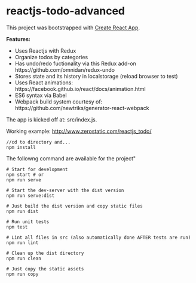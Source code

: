 # reactjs-todo-advanced

This project was bootstrapped with [Create React App](https://github.com/facebookincubator/create-react-app).

<b>Features:</b>
<ul><li>Uses Reactjs with Redux
</li><li>Organize todos by categories
</li><li>Has undo/redo fuctionality via this Redux add-on https://github.com/omnidan/redux-undo
</li><li>Stores state and its history in localstorage (reload browser to test)
</li><li>Uses React animations: https://facebook.github.io/react/docs/animation.html
</li><li>ES6 syntax via Babel
</li><li>Webpack build system courtesy of: https://github.com/newtriks/generator-react-webpack
</ul>
The app is kicked off at: src/index.js.

Working example: http://www.zerostatic.com/reactjs_todo/

```
//cd to directory and...
npm install
```
The followng command are available for the project"
```
# Start for development
npm start # or
npm run serve

# Start the dev-server with the dist version
npm run serve:dist

# Just build the dist version and copy static files
npm run dist

# Run unit tests
npm test

# Lint all files in src (also automatically done AFTER tests are run)
npm run lint

# Clean up the dist directory
npm run clean

# Just copy the static assets
npm run copy
```
